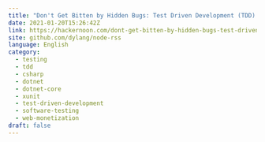 ```yaml
---
title: "Don't Get Bitten by Hidden Bugs: Test Driven Development (TDD) and AAA Testing via xUnit"
date: 2021-01-20T15:26:42Z
link: https://hackernoon.com/dont-get-bitten-by-hidden-bugs-test-driven-development-tdd-and-aaa-testing-via-xunit-d02h3161?source=rss&utm_medium=RSS&utm_source=news.12bit.vn
site: github.com/dylang/node-rss
language: English
category:
  - testing
  - tdd
  - csharp
  - dotnet
  - dotnet-core
  - xunit
  - test-driven-development
  - software-testing
  - web-monetization
draft: false
---
```

